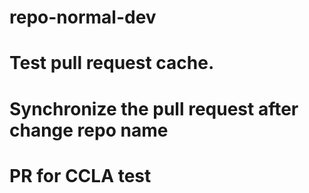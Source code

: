 # repo-normal-dev































# Test pull request cache.


# Synchronize the pull request after change repo name


# PR for CCLA test
